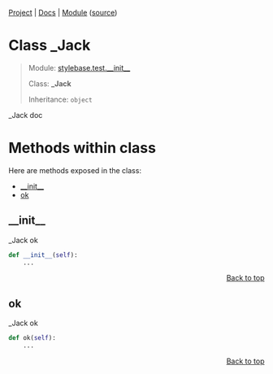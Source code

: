 [Project](https://github.com/pyrustic/stylebase#readme) | [Docs](https://github.com/pyrustic/stylebase/blob/master/docs/README.md) | [Module](https://github.com/pyrustic/stylebase/blob/master/docs/modules/stylebase/test/__init__/README.md) ([source](https://github.com/pyrustic/stylebase/blob/master/stylebase/test/__init__.py))

# Class _Jack
> Module: [stylebase.test.\_\_init\_\_](https://github.com/pyrustic/stylebase/blob/master/docs/modules/stylebase/test/__init__/README.md)
>
> Class: **_Jack**
>
> Inheritance: `object`

_Jack doc

# Methods within class
Here are methods exposed in the class:
- [\_\_init\_\_](#__init__)
- [ok](#ok)

## \_\_init\_\_
_Jack ok

```python
def __init__(self):
    ...
```

<p align="right"><a href="##methods-within-_jack">Back to top</a></p>

## ok
_Jack ok

```python
def ok(self):
    ...
```

<p align="right"><a href="##methods-within-_jack">Back to top</a></p>
